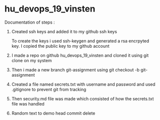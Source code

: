 # hu_devops_19_vinsten

Documentation of steps :

1) Created ssh keys and added it to my github ssh keys

   To create the keys i used ssh-keygen and generated a rsa encrpyted key.
   I copied the public key to my github account

2) I made a repo on github hu_devops_19_vinsten and cloned it using git clone on my system

3) Then i made a new branch git-assignment using git checkout -b git-assignment

4) Created a file named secrets.txt with username and password and used .gitignore to prevent git from tracking

5) Then security.md file was made which consisted of how the secrets.txt file was handled

6) Random text to demo head commit delete
